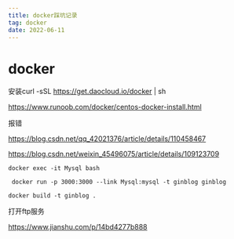 ```yaml
---
title: docker踩坑记录
tag: docker
date: 2022-06-11
---
```


# docker

安装curl -sSL https://get.daocloud.io/docker | sh

https://www.runoob.com/docker/centos-docker-install.html

报错

https://blog.csdn.net/qq_42021376/article/details/110458467

https://blog.csdn.net/weixin_45496075/article/details/109123709



`docker exec -it Mysql bash`

` docker run -p 3000:3000 --link Mysql:mysql -t ginblog ginblog`

`docker build -t ginblog .`

打开ftp服务

https://www.jianshu.com/p/14bd4277b888

